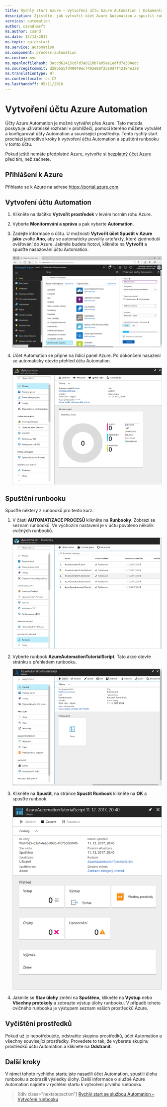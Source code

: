 ```yaml
---
title: Rychlý start Azure – Vytvoření účtu Azure Automation | Dokumentace Microsoftu
description: Zjistěte, jak vytvořit účet Azure Automation a spustit runbook.
services: automation
author: csand-msft
ms.author: csand
ms.date: 12/13/2017
ms.topic: quickstart
ms.service: automation
ms.component: process-automation
ms.custom: mvc
ms.openlocfilehash: 3accd62415cd7d3a8210b7a05aa1edfd7a380edc
ms.sourcegitcommit: d28bba5fd49049ec7492e88f2519d7f42184e3a8
ms.translationtype: HT
ms.contentlocale: cs-CZ
ms.lasthandoff: 05/11/2018
---
```

# <a name="create-an-azure-automation-account"></a>Vytvoření účtu Azure Automation

Účty Azure Automation je možné vytvářet přes Azure. Tato metoda poskytuje uživatelské rozhraní v prohlížeči, pomocí kterého můžete vytvářet a konfigurovat účty Automation a související prostředky. Tento rychlý start prochází jednotlivé kroky k vytvoření účtu Automation a spuštění runbooku v tomto účtu.

Pokud ještě nemáte předplatné Azure, vytvořte si [bezplatný účet Azure](https://azure.microsoft.com/free/?WT.mc_id=A261C142F) před tím, než začnete.

## <a name="log-in-to-azure"></a>Přihlášení k Azure

Přihlaste se k Azure na adrese https://portal.azure.com.

## <a name="create-automation-account"></a>Vytvoření účtu Automation

1. Klikněte na tlačítko **Vytvořit prostředek** v levém horním rohu Azure.

1. Vyberte **Monitorování a správa** a pak vyberte **Automation**.

1. Zadejte informace o účtu. U možnosti **Vytvořit účet Spustit v Azure jako** zvolte **Ano**, aby se automaticky povolily artefakty, které zjednoduší ověřování do Azure. Jakmile budete hotovi, klikněte na **Vytvořit** a spusťte nasazování účtu Automation.

    ![Zadání informací o účtu Automation na stránce](./media/automation-quickstart-create-account/create-automation-account-portal-blade.png)  

1. Účet Automation se připne na řídicí panel Azure. Po dokončení nasazení se automaticky otevře přehled účtu Automation.

    ![Přehled účtu Automation](./media/automation-quickstart-create-account/automation-account-overview.png)

## <a name="run-a-runbook"></a>Spuštění runbooku

Spusťte některý z runbooků pro tento kurz.

1. V části **AUTOMATIZACE PROCESŮ** klikněte na **Runbooky**. Zobrazí se seznam runbooků. Ve výchozím nastavení je v účtu povoleno několik cvičných runbooků.

    ![Seznam runbooků v účtu Automation](./media/automation-quickstart-create-account/automation-runbooks-overview.png)

1. Vyberte runbook **AzureAutomationTutorialScript**. Tato akce otevře stránku s přehledem runbooku.

    ![Přehled runbooku](./media/automation-quickstart-create-account/automation-tutorial-script-runbook-overview.png)

1. Klikněte na **Spustit**, na stránce **Spustit Runbook** klikněte na **OK** a spusťte runbook.

    ![Stránka úlohy runbooku](./media/automation-quickstart-create-account/automation-tutorial-script-job.png)

1. Jakmile se **Stav úlohy** změní na **Spuštěno**, klikněte na **Výstup** nebo **Všechny protokoly** a zobrazte výstup úlohy runbooku. V případě tohoto cvičného runbooku je výstupem seznam vašich prostředků Azure.

## <a name="clean-up-resources"></a>Vyčištění prostředků

Pokud už je nepotřebujete, odstraňte skupinu prostředků, účet Automation a všechny související prostředky. Provedete to tak, že vyberete skupinu prostředků účtu Automation a kliknete na **Odstranit**.

## <a name="next-steps"></a>Další kroky

V rámci tohoto rychlého startu jste nasadili účet Automation, spustili úlohu runbooku a zobrazili výsledky úlohy. Další informace o službě Azure Automation najdete v rychlém startu k vytvoření prvního runbooku.

> [!div class="nextstepaction"]
> [Rychlý start se službou Automation – Vytvoření runbooku](./automation-quickstart-create-runbook.md)
